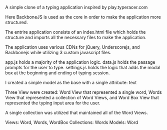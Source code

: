 A simple clone of a typing application inspired by play.typeracer.com

Here BackboneJS is used as the core in order to make the application more structured.

The entrire application consists of an index.html file which holds the structure and imports all the necessary files to make the application.

The application uses various CDNs for jQuery, Underscorejs, and Backbonejs while utilizing 3 custom javascript files. 

app.js holds a majority of the application logic.
data.js holds the passage prompts for the user to type.
settings.js holds the logic that adds the modal box at the beginning and ending of typing session.

I created a simple model as the base with a single attribute: text

Three View were created: Word View that represented a single word, Words View that represented a collection of Word Views, and Word Box View that represented the typing input area for the user.

A single collection was utilized that maintained all of the Word Views.

Views: Word, Words, WordBox
Collections: Words
Models: Word

